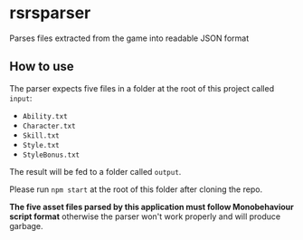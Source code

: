 # rsrsparser

Parses files extracted from the game into readable JSON format

## How to use

The parser expects five files in a folder at the root of this project called `input`:

* `Ability.txt`
* `Character.txt`
* `Skill.txt`
* `Style.txt`
* `StyleBonus.txt`

The result will be fed to a folder called `output`.

Please run `npm start` at the root of this folder after cloning the repo.

**The five asset files parsed by this application must follow Monobehaviour script format** otherwise the parser won't work properly and will produce garbage.